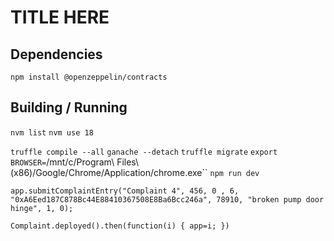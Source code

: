 # TITLE HERE

## Dependencies

`npm install @openzeppelin/contracts`

## Building / Running

`nvm list`
`nvm use 18`

`truffle compile --all`
`ganache --detach`
`truffle migrate`
`export BROWSER=`/mnt/c/Program\ Files\ \(x86\)/Google/Chrome/Application/chrome.exe``
`npm run dev`

`app.submitComplaintEntry("Complaint 4", 456, 0 , 6, "0xA6Eed187C878Bc44E88410367508E8Ba6Bcc246a", 78910, "broken pump door hinge", 1, 0);`

`Complaint.deployed().then(function(i) { app=i; })`

